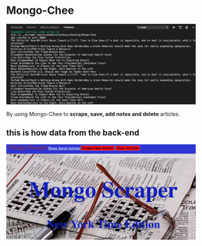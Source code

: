 # Mongo-Chee
![Scraper](/public/images/DOM.png)


By using Mongo-Chee to **scrape, save, add notes and delete** articles.

## this is how data from the back-end

![](/public/images/backend.png)

